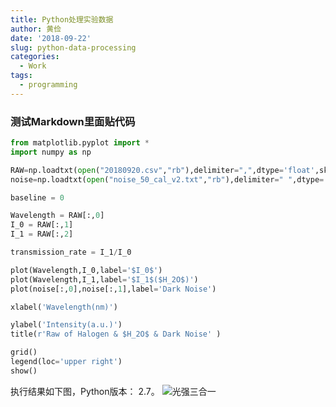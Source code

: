 ```yaml
---
title: Python处理实验数据
author: 黄俭
date: '2018-09-22'
slug: python-data-processing
categories:
  - Work
tags:
  - programming
---
```

### 测试Markdown里面贴代码

```python
from matplotlib.pyplot import *
import numpy as np

RAW=np.loadtxt(open("20180920.csv","rb"),delimiter=",",dtype='float',skiprows=0)
noise=np.loadtxt(open("noise_50_cal_v2.txt","rb"),delimiter=" ",dtype='float',skiprows=0)

baseline = 0

Wavelength = RAW[:,0]
I_0 = RAW[:,1]
I_1 = RAW[:,2]

transmission_rate = I_1/I_0

plot(Wavelength,I_0,label='$I_0$')
plot(Wavelength,I_1,label='$I_1$($H_2O$)')
plot(noise[:,0],noise[:,1],label='Dark Noise')

xlabel('Wavelength(nm)')

ylabel('Intensity(a.u.)')
title(r'Raw of Halogen & $H_2O$ & Dark Noise' )

grid()
legend(loc='upper right')
show()
```
执行结果如下图，Python版本： 2.7。
![光强三合一](/post/2018-09-22-python-data-processing_files/raw_3_in_one.jpg)
